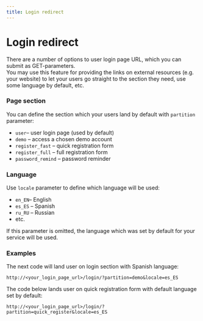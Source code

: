 ```yaml
---
title: Login redirect
---
```


# Login redirect

There are a number of options to user login page URL, which you can submit as GET-parameters.\
You may use this feature for providing the links on external resources (e.g. your website) to let your users go straight to the section they need, use some language by default, etc.

### Page section

You can define the section which your users land by default with `partition` parameter:

* `user`– user login page (used by default)
* `demo` – access a chosen demo account
* `register_fast` – quick registration form
* `register_full` – full registration form
* `password_remind` – password reminder

### Language

Use `locale` parameter to define which language will be used:

* `en_EN`– English
* `es_ES` – Spanish
* `ru_RU` – Russian
* etc.

If this parameter is omitted, the language which was set by default for your service will be used.

### Examples

The next code will land user on login section with Spanish language:

```
http://<your_login_page_url>/login/?partition=demo&locale=es_ES
```

The code below lands user on quick registration form with default language set by default:

```
http://<your_login_page_url>/login/?partition=quick_register&locale=es_ES
```
